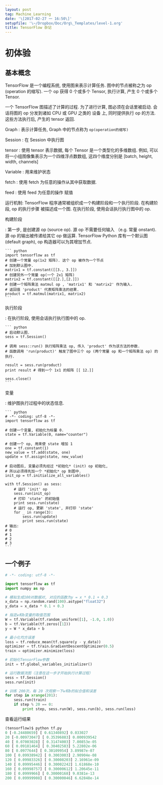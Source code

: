 ```yaml
---
layout: post
tag: Machine_Learning
date: '\[2017-02-27 一 16:50\]'
setupfile: '\~/Dropbox/Doc/Org\_Templates/level-1.org'
title: TensorFlow 杂记
---
```


初体验
======

基本概念
--------

TensorFlow 是一个编程系统, 使用图来表示计算任务. 图中的节点被称之为 op
(operation 的缩写). 一个 op 获得 0 个或多个 Tensor, 执行计算, 产生 0
个或多个 Tensor.

一个 TensorFlow 图描述了计算的过程. 为了进行计算, 图必须在会话里被启动.
会话将图的 op 分发到诸如 CPU 或 GPU 之类的 设备 上, 同时提供执行 op
的方法. 这些方法执行后, 产生的 tensor 返回.

Graph
:   表示计算任务, Graph 中的节点称为 `op(operation的缩写)`

Session
:   在 Session 中执行图

tensor
:   使用 tensor 表示数据, 每个 Tensor 是一个类型化的多维数组. 例如,
    可以将一小组图像集表示为一个四维浮点数数组, 这四个维度分别是
    \[batch, height, width, channels\]

Variable
:   用来维护状态

fetch
:   使用 fetch 为任意的操作从其中获取数据.

feed
:   使用 feed 为任意的操作 赋值

运行机制: TensorFlow 程序通常被组织成一个构建阶段和一个执行阶段.
在构建阶段, op 的执行步骤 被描述成一个图. 在执行阶段,
使用会话执行执行图中的 op.

构建阶段

:   第一步, 是创建源 op (source op). 源 op 不需要任何输入 （e.g. 常量
    onstant). 源 op 的输出被传递给其它 op 做运算. TensorFlow Python
    库有一个默认图 (default graph), op 构造器可以为其增加节点.

    ``` python
    import tensorflow as tf
    # 创建一个常量 op(1x2 矩阵). 这个 op 被作为一个节点
    # 加到默认图中.
    matrix1 = tf.constant([[3., 3.]])
    # 创建另外一个常量 op(一个 2x1 矩阵)
    matrix2 = tf.constant([[2.],[2.]])
    # 创建一个矩阵乘法 matmul op , 'matrix1' 和 'matrix2' 作为输入.
    # 返回值 'product' 代表矩阵乘法的结果.
    product = tf.matmul(matrix1, matrix2)
    ```

执行阶段

:   在执行阶段, 使用会话执行执行图中的 op.

    ``` python
    # 启动默认图.
    sess = tf.Session()

    # 调用 sess::run() 执行矩阵乘法 op, 传入 'product' 作为该方法的参数. 
    # 函数调用 'run(product)' 触发了图中三个 op (两个常量 op 和一个矩阵乘法 op) 的执行.

    result = sess.run(product)
    print result # 得到一个 1x1 的矩阵 [[ 12.]]

    sess.close()
    ```

变量

:   维护图执行过程中的状态信息.

    ``` python
    # -*- coding: utf-8 -*-
    import tensorflow as tf

    # 创建一个变量, 初始化为标量 0.
    state = tf.Variable(0, name="counter")

    # 创建一个 op, 用来使 state 增加 1
    one = tf.constant(1)
    new_value = tf.add(state, one)
    update = tf.assign(state, new_value)

    # 启动图后, 变量必须先经过 *初始化* (init) op 初始化,
    # 所以必须得先加一个 *初始化* op 到图中.
    init_op = tf.initialize_all_variables()

    with tf.Session() as sess:
        # 运行 'init' op
        sess.run(init_op)
        # 打印 'state' 的初始值
        print sess.run(state)
        # 运行 op, 更新 'state', 并打印 'state'
        for _ in range(3):
            sess.run(update)
            print sess.run(state)
    # 输出:
    # 0
    # 1
    # 2
    # 3
    ```

一个例子
--------

``` python
# -*- coding: utf-8 -*-

import tensorflow as tf
import numpy as np

# 模拟生成100对数据对, 对应的函数为y = x * 0.1 + 0.3
x_data = np.random.rand(100).astype("float32")
y_data = x_data * 0.1 + 0.3

# 指定w和b变量的取值范围
W = tf.Variable(tf.random_uniform([1], -1.0, 1.0))
b = tf.Variable(tf.zeros([1]))
y = W * x_data + b

# 最小化均方误差
loss = tf.reduce_mean(tf.square(y - y_data))
optimizer = tf.train.GradientDescentOptimizer(0.5)
train = optimizer.minimize(loss)

# 初始化TensorFlow参数
init = tf.global_variables_initializer()

# 运行数据流图（注意在这一步才开始执行计算过程）
sess = tf.Session()
sess.run(init)

# 训练 200次，每 20 次观察一下w和b的拟合值和误差
for step in xrange(201):
    sess.run(train)
    if step % 20 == 0:
        print step, sess.run(W), sess.run(b), sess.run(loss)
```

查看运行结果

``` python
(tensorflow)$ python tf.py
0 [-0.24480659] [ 0.61340892] 0.033027
20 [-0.00973047] [ 0.35396883] 0.000939542
40 [ 0.07003028] [ 0.31474003] 7.00853e-05
60 [ 0.09181464] [ 0.30402583] 5.22802e-06
80 [ 0.0977644] [ 0.30109954] 3.89987e-07
100 [ 0.09938942] [ 0.3003003] 2.90904e-08
120 [ 0.09983326] [ 0.30008203] 2.16961e-09
140 [ 0.09995446] [ 0.30002242] 1.61868e-10
160 [ 0.09998757] [ 0.30000612] 1.20645e-11
180 [ 0.0999966] [ 0.30000168] 9.0381e-13
200 [ 0.09999908] [ 0.30000046] 6.62848e-14
```
